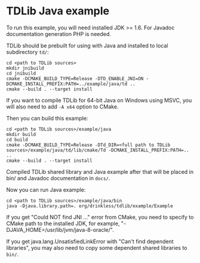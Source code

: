 # TDLib Java example

To run this example, you will need installed JDK >= 1.6.
For Javadoc documentation generation PHP is needed.

TDLib should be prebuilt for using with Java and installed to local subdirectory `td/`:
```
cd <path to TDLib sources>
mkdir jnibuild
cd jnibuild
cmake -DCMAKE_BUILD_TYPE=Release -DTD_ENABLE_JNI=ON -DCMAKE_INSTALL_PREFIX:PATH=../example/java/td ..
cmake --build . --target install
```
If you want to compile TDLib for 64-bit Java on Windows using MSVC, you will also need to add `-A x64` option to CMake.

Then you can build this example:
```
cd <path to TDLib sources>/example/java
mkdir build
cd build
cmake -DCMAKE_BUILD_TYPE=Release -DTd_DIR=<full path to TDLib sources>/example/java/td/lib/cmake/Td -DCMAKE_INSTALL_PREFIX:PATH=.. ..
cmake --build . --target install
```

Compiled TDLib shared library and Java example after that will be placed in bin/ and Javadoc documentation in `docs/`.

Now you can run Java example:
```
cd <path to TDLib sources>/example/java/bin
java -Djava.library.path=. org/drinkless/tdlib/example/Example
```

If you get "Could NOT find JNI ..." error from CMake, you need to specify to CMake path to the installed JDK, for example, "-DJAVA_HOME=/usr/lib/jvm/java-8-oracle/".

If you get java.lang.UnsatisfiedLinkError with "Can't find dependent libraries", you may also need to copy some dependent shared libraries to `bin/`.
